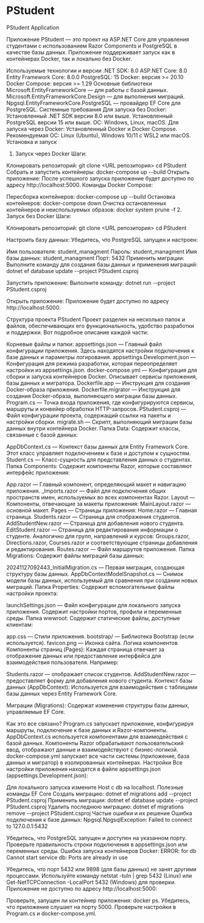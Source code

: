 # PStudent
PStudent Application

Приложение PStudent — это проект на ASP.NET Core для управления студентами с использованием Razor Components и PostgreSQL в качестве базы данных. Приложение поддерживает запуск как в контейнерах Docker, так и локально без Docker.

Используемые технологии и версии
.NET SDK: 8.0
ASP.NET Core: 8.0
Entity Framework Core: 8.0.0
PostgreSQL: 15
Docker: версия >= 20.10
Docker Compose: версия >= 1.29
Основные библиотеки
Microsoft.EntityFrameworkCore — для работы с базой данных.
Microsoft.EntityFrameworkCore.Design — для выполнения миграций.
Npgsql.EntityFrameworkCore.PostgreSQL — провайдер EF Core для PostgreSQL.
Системные требования
Для запуска без Docker:
Установленный .NET SDK версии 8.0 или выше.
Установленный PostgreSQL версии 15 или выше.
ОС: Windows, Linux, macOS.
Для запуска через Docker:
Установленный Docker и Docker Compose.
Рекомендуемая ОС: Linux (Ubuntu), Windows 10/11 с WSL2 или macOS.
Установка и запуск
1. Запуск через Docker
Шаги:

Клонировать репозиторий: git clone <URL репозитория>
cd PStudent
Собрать и запустить контейнеры: docker-compose up --build
Открыть приложение: После успешного запуска приложение будет доступно по адресу http://localhost:5000.
Команды Docker Compose:

Пересборка контейнеров: docker-compose up --build
Остановка контейнеров: docker-compose down
Очистка остановленных контейнеров и неиспользуемых образов: docker system prune -f
2. Запуск без Docker
Шаги:

Клонировать репозиторий: git clone <URL репозитория>
cd PStudent

Настроить базу данных: Убедитесь, что PostgreSQL запущен и настроен:

Имя пользователя: student_managment
Пароль: student_managment
Имя базы данных: student_managment
Порт: 5432
Применить миграции: Выполните команду для создания базы данных и применения миграций: dotnet ef database update --project PStudent.csproj

Запустить приложение: Выполните команду: dotnet run --project PStudent.csproj

Открыть приложение: Приложение будет доступно по адресу http://localhost:5000.

Структура проекта PStudent
Проект разделен на несколько папок и файлов, обеспечивающих его функциональность, удобство разработки и поддержки. Вот подробное описание каждой части:

Корневые файлы и папки:
appsettings.json — Главный файл конфигурации приложения. Здесь находятся настройки подключения к базе данных и параметры логирования.
appsettings.Development.json — Конфигурация для режима разработки, которая переопределяет настройки из appsettings.json.
docker-compose.yml — Конфигурация для сборки и запуска контейнеров Docker. Описывает сервисы приложения, базы данных и мигратора.
Dockerfile.app — Инструкция для создания Docker-образа приложения.
Dockerfile.migrator — Инструкция для создания Docker-образа, выполняющего миграции базы данных.
Program.cs — Точка входа приложения, где конфигурируются сервисы, маршруты и конвейер обработки HTTP-запросов.
PStudent.csproj — Файл конфигурации проекта, содержащий ссылки на пакеты и настройки сборки.
migrate.sh — Скрипт, выполняющий миграции базы данных внутри контейнера Docker.
Папка Data:
Содержит классы, связанные с базой данных:

AppDbContext.cs — Контекст базы данных для Entity Framework Core. Этот класс управляет подключением к базе и доступом к сущностям.
Student.cs — Класс-сущность для представления данных о студентах.
Папка Components:
Содержит компоненты Razor, которые составляют интерфейс приложения:

App.razor — Главный компонент, определяющий макет и навигацию приложения.
_Imports.razor — Файл для подключения общих пространств имен, используемых во всех компонентах Razor.
Layout — Компоненты, отвечающие за макеты приложения:
MainLayout.razor — основной макет.
Pages — Страницы приложения:
Home.razor — Главная страница.
Students.razor — Страница для отображения студентов.
AddStudentNew.razor — Страница для добавления нового студента.
EditStudent.razor — Страница для редактирования информации о студенте.
Аналогично для групп, направлений и курсов: Groups.razor, Directions.razor, Courses.razor и соответствующие страницы добавления и редактирования.
Routes.razor — Файл маршрутов приложения.
Папка Migrations:
Содержит файлы миграций базы данных:

20241127092443_InitialMigration.cs — Первая миграция, создающая структуру базы данных.
AppDbContextModelSnapshot.cs — Снимок модели базы данных, используемый для сравнения при создании новых миграций.
Папка Properties:
Содержит вспомогательные файлы настройки проекта:

launchSettings.json — Файл конфигурации для локального запуска приложения. Содержит настройки портов, профили и переменные среды.
Папка wwwroot:
Содержит статические файлы, доступные клиентам:

app.css — Стили приложения.
bootstrap/ — Библиотека Bootstrap (если используется).
favicon.png — Иконка сайта.
Логика компонентов
Компоненты страниц (Pages): Каждая страница отвечает за отображение данных или предоставление интерфейса для взаимодействия пользователя. Например:

Students.razor — отображает список студентов.
AddStudentNew.razor — предоставляет форму для добавления нового студента.
Контекст базы данных (AppDbContext): Используется для взаимодействия с таблицами базы данных через Entity Framework Core.

Миграции (Migrations): Содержат изменения структуры базы данных, управляемые EF Core.

Как это все связано?
Program.cs запускает приложение, конфигурируя маршруты, подключение к базе данных и Razor-компоненты.
AppDbContext.cs используется компонентами для взаимодействия с базой данных.
Компоненты Razor обрабатывают пользовательский ввод, отображают данные и взаимодействуют с бизнес-логикой.
docker-compose.yml запускает все части системы (приложение, база данных и мигратор) в изолированных контейнерах.
Настройки
Все настройки приложения находятся в файле appsettings.json (appsettings.Development.json):

Для локального запуска измените Host с db на localhost.
Полезные команды
EF Core
Создать миграцию: dotnet ef migrations add <MigrationName> --project PStudent.csproj
Применить миграции: dotnet ef database update --project PStudent.csproj
Удалить последнюю миграцию: dotnet ef migrations remove --project PStudent.csproj
Частые ошибки и их решение
Ошибка подключения к базе данных: Npgsql.NpgsqlException: Failed to connect to 127.0.0.1:5432

Убедитесь, что PostgreSQL запущен и доступен на указанном порту.
Проверьте правильность строки подключения в appsettings.json или переменных среды.
Ошибка запуска контейнеров Docker: ERROR: for db Cannot start service db: Ports are already in use

Убедитесь, что порт 5432 или 9898 (для базы данных) не занят другими процессами.
Используйте команду netstat -tuln | grep 5432 (Linux) или Get-NetTCPConnection -LocalPort 5432 (Windows) для проверки.
Приложение не доступно по адресу http://localhost:5000:

Проверьте, запущен ли контейнер приложения: docker ps.
Убедитесь, что приложение слушает на порту 5000. Проверьте настройки в Program.cs и docker-compose.yml.
